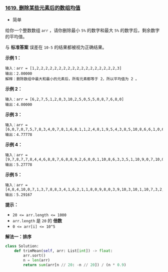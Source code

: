 ### [1619. 删除某些元素后的数组均值](https://leetcode.cn/problems/mean-of-array-after-removing-some-elements/)

- 简单

给你一个整数数组 `arr` ，请你删除最小 `5%` 的数字和最大 `5%` 的数字后，剩余数字的平均值。

与 **标准答案** 误差在 `10-5` 的结果都被视为正确结果。

**示例 1：**

```
输入：arr = [1,2,2,2,2,2,2,2,2,2,2,2,2,2,2,2,2,2,2,3]
输出：2.00000
解释：删除数组中最大和最小的元素后，所有元素都等于 2，所以平均值为 2 。
```

**示例 2：**

```
输入：arr = [6,2,7,5,1,2,0,3,10,2,5,0,5,5,0,8,7,6,8,0]
输出：4.00000
```

**示例 3：**

```
输入：arr = [6,0,7,0,7,5,7,8,3,4,0,7,8,1,6,8,1,1,2,4,8,1,9,5,4,3,8,5,10,8,6,6,1,0,6,10,8,2,3,4]
输出：4.77778
```

**示例 4：**

```
输入：arr = [9,7,8,7,7,8,4,4,6,8,8,7,6,8,8,9,2,6,0,0,1,10,8,6,3,3,5,1,10,9,0,7,10,0,10,4,1,10,6,9,3,6,0,0,2,7,0,6,7,2,9,7,7,3,0,1,6,1,10,3]
输出：5.27778
```

**示例 5：**

```
输入：arr = [4,8,4,10,0,7,1,3,7,8,8,3,4,1,6,2,1,1,8,0,9,8,0,3,9,10,3,10,1,10,7,3,2,1,4,9,10,7,6,4,0,8,5,1,2,1,6,2,5,0,7,10,9,10,3,7,10,5,8,5,7,6,7,6,10,9,5,10,5,5,7,2,10,7,7,8,2,0,1,1]
输出：5.29167
```

**提示：**

- `20 <= arr.length <= 1000`
- `arr.length` 是 `20` 的 **倍数** 
- `0 <= arr[i] <= 10^5`

**解法一：排序**

```python
class Solution:
    def trimMean(self, arr: List[int]) -> float:
        arr.sort()
        n = len(arr)
        return sum(arr[n // 20: -n // 20]) / (n * 0.9)
```

